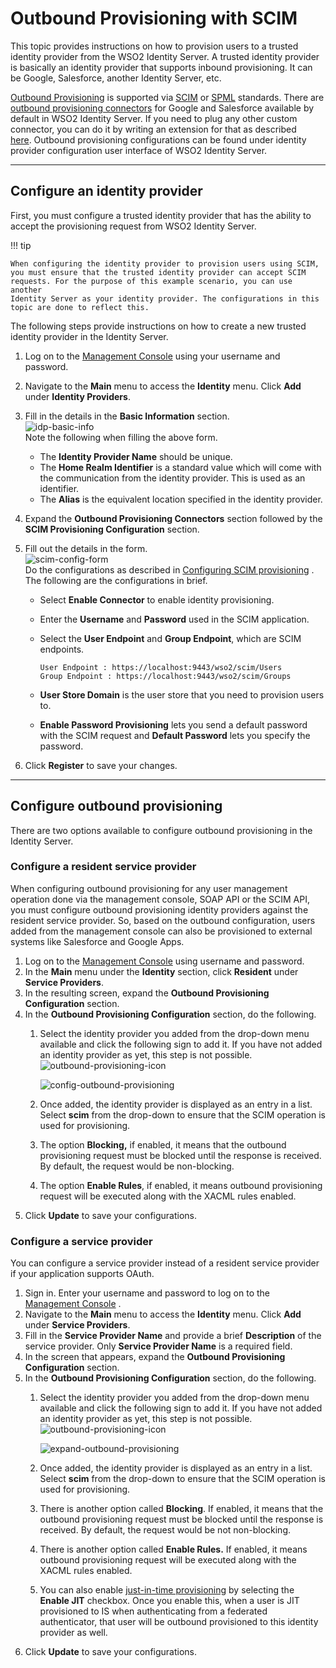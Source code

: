 # Outbound Provisioning with SCIM

This topic provides instructions on how to provision users to a trusted
identity provider from the WSO2 Identity Server. A trusted identity
provider is basically an identity provider that supports inbound
provisioning. It can be Google, Salesforce, another Identity Server,
etc.

[Outbound Provisioning](../../../guides/identity-lifecycles/outbound-provisioning) is supported via
[SCIM](https://tools.ietf.org/html/rfc7644#section-3.2) or
[SPML](https://docs.oasis-open.org/provision/spml-2.0-cd-01/pstc-spml2-cd-01.pdf)
standards. There are [outbound provisioning
connectors](https://store.wso2.com/store/assets/isconnector/list) for
Google and Salesforce available by default in WSO2 Identity Server. If
you need to plug any other custom connector, you can do it by writing an
extension for that as described
[here](../../../extend/provisioning/write-an-outbound-provisioning-connector). Outbound
provisioning configurations can be found under identity provider
configuration user interface of WSO2 Identity Server.

---

## Configure an identity provider

First, you must configure a trusted identity provider that has the
ability to accept the provisioning request from WSO2 Identity Server.

!!! tip
    
    When configuring the identity provider to provision users using SCIM,
    you must ensure that the trusted identity provider can accept SCIM
    requests. For the purpose of this example scenario, you can use another
    Identity Server as your identity provider. The configurations in this
    topic are done to reflect this.
    

The following steps provide instructions on how to create a new trusted
identity provider in the Identity Server.

1.  Log on to the [Management
    Console](../../../deploy/get-started/getting-started-with-the-management-console)
    using your username and password.
2.  Navigate to the **Main** menu to access the **Identity** menu. Click
    **Add** under **Identity Providers**.
3.  Fill in the details in the **Basic Information** section.  
    ![idp-basic-info](../../../assets/img/guides/idp-basic-info.png)   
    Note the following when filling the above form.
    -   The **Identity Provider Name** should be unique.
    -   The **Home Realm Identifier** is a standard value which will
        come with the communication from the identity provider. This is
        used as an identifier.
    -   The **Alias** is the equivalent location specified in the
        identity provider.
4.  Expand the **Outbound Provisioning Connectors** section followed by
    the **SCIM Provisioning Configuration** section.
5.  Fill out the details in the form.  
    ![scim-config-form](../../../assets/img/guides/scim-config-form.png)   
    Do the configurations as described in [Configuring SCIM
    provisioning](TO-DO:../../learn/configuring-outbound-provisioning-connectors-for-an-identity-provider)
    . The following are the configurations in brief.

    -   Select **Enable Connector** to enable identity provisioning.

    -   Enter the **Username** and **Password** used in the SCIM
        application.

    -   Select the **User Endpoint** and **Group Endpoint**, which are
        SCIM endpoints.
        
            User Endpoint : https://localhost:9443/wso2/scim/Users
            Group Endpoint : https://localhost:9443/wso2/scim/Groups

    -   **User Store Domain** is the user store that you need to
        provision users to.

    -   **Enable Password Provisioning** lets you send a default
        password with the SCIM request and **Default Password** lets you
        specify the password.

6.  Click **Register** to save your changes.

---

## Configure outbound provisioning

There are two options available to configure outbound provisioning in
the Identity Server.

### Configure a resident service provider

When configuring outbound provisioning for any user management operation
done via the management console, SOAP API or the SCIM API, you must
configure outbound provisioning identity providers against the resident
service provider. So, based on the outbound configuration, users added
from the management console can also be provisioned to external systems
like Salesforce and Google Apps.

1.  Log on to the [Management
    Console](../../../deploy/get-started/getting-started-with-the-management-console) using
    username and password.
2.  In the **Main** menu under the **Identity** section, click
    **Resident** under **Service Providers**.
3.  In the resulting screen, expand the **Outbound Provisioning
    Configuration** section.   
4.  In the **Outbound Provisioning Configuration** section, do the
    following.
    1.  Select the identity provider you added from the drop-down menu
        available and click the following sign to add it. If you have
        not added an identity provider as yet, this step is not
        possible. ![outbound-provisioning-icon](../../../assets/img/guides/outbound-provisioning-icon.png)
        
        ![config-outbound-provisioning](../../../assets/img/guides/config-outbound-provisioning.png) 
        
    2.  Once added, the identity provider is displayed as an entry in a
        list. Select **scim** from the drop-down to ensure that the SCIM
        operation is used for provisioning.
    3.  The option **Blocking,** if enabled, it means that the outbound
        provisioning request must be blocked until the response is
        received. By default, the request would be non-blocking.
    4.  The option **Enable Rules**, if enabled, it means outbound
        provisioning request will be executed along with the XACML rules
        enabled.
5.  Click **Update** to save your configurations.

### Configure a service provider

You can configure a service provider instead of a resident service
provider if your application supports OAuth.

1.  Sign in. Enter your username and password to log on to the
    [Management
    Console](../../../deploy/get-started/getting-started-with-the-management-console)
    .
2.  Navigate to the **Main** menu to access the **Identity** menu. Click
    **Add** under **Service Providers**.
3.  Fill in the **Service Provider Name** and provide a brief
    **Description** of the service provider. Only **Service Provider
    Name** is a required field.
4.  In the screen that appears, expand the **Outbound Provisioning
    Configuration** section.   
5.  In the **Outbound Provisioning Configuration** section, do the
    following.
    1.  Select the identity provider you added from the drop-down menu
        available and click the following sign to add it. If you have
        not added an identity provider as yet, this step is not
        possible. ![outbound-provisioning-icon](../../../assets/img/guides/outbound-provisioning-icon.png)
        
        ![expand-outbound-provisioning](../../../assets/img/guides/expand-outbound-provisioning.png)
        
    2.  Once added, the identity provider is displayed as an entry in a
        list. Select **scim** from the drop-down to ensure that the SCIM
        operation is used for provisioning.
    3.  There is another option called **Blocking**. If enabled, it
        means that the outbound provisioning request must be blocked
        until the response is received. By default, the request would be
        not non-blocking.
    4.  There is another option called **Enable Rules.** If enabled, it
        means outbound provisioning request will be executed along with
        the XACML rules enabled.
    5.  You can also enable [just-in-time
        provisioning](../../../guides/identity-lifecycles/jit-workflow/)
        by selecting the **Enable JIT** checkbox. Once you enable this,
        when a user is JIT provisioned to IS when authenticating from a
        federated authenticator, that user will be outbound provisioned
        to this identity provider as well.
6.  Click **Update** to save your configurations.
